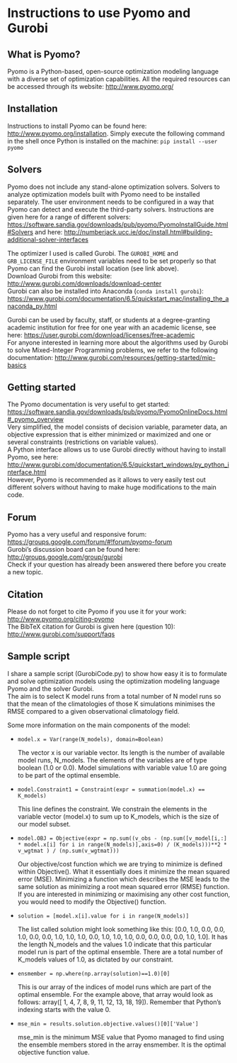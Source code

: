 # Instructions to use Pyomo and Gurobi
## What is Pyomo?
Pyomo is a Python-based, open-source optimization modeling language with a diverse set of optimization capabilities. All the required resources can be accessed through its website: <http://www.pyomo.org/>

## Installation
Instructions to install Pyomo can be found here: <http://www.pyomo.org/installation>. Simply execute the following command in the shell once Python is installed on the machine:
`pip install --user pyomo`

## Solvers
Pyomo does not include any stand-alone optimization solvers. Solvers to analyze optimization models built with Pyomo need to be installed separately. The user environment needs to be configured in a way that Pyomo can detect and execute the third-party solvers. Instructions are given here for a range of different solvers: <https://software.sandia.gov/downloads/pub/pyomo/PyomoInstallGuide.html#Solvers>
and here: <http://numberjack.ucc.ie/doc/install.html#building-additional-solver-interfaces>

The optimizer I used is called Gurobi. The `GUROBI_HOME` and `GRB_LICENSE_FILE` environment variables need to be set properly so that Pyomo can find the Gurobi install location (see link above).   
Download Gurobi from this website: <http://www.gurobi.com/downloads/download-center>  
Gurobi can also be installed into Anaconda (`conda install gurobi`): <https://www.gurobi.com/documentation/6.5/quickstart_mac/installing_the_anaconda_py.html>

Gurobi can be used by faculty, staff, or students at a degree-granting academic institution for free for one year with an academic license, see here: <https://user.gurobi.com/download/licenses/free-academic>  
For anyone interested in learning more about the algorithms used by Gurobi to solve Mixed-Integer Programming problems, we refer to the following documentation: <http://www.gurobi.com/resources/getting-started/mip-basics>

## Getting started
The Pyomo documentation is very useful to get started: <https://software.sandia.gov/downloads/pub/pyomo/PyomoOnlineDocs.html#_pyomo_overview>  
Very simplified, the model consists of decision variable, parameter data, an objective expression that is either minimized or maximized and one or several constraints (restrictions on variable values).  
A Python interface allows us to use Gurobi directly without having to install Pyomo, see here: <http://www.gurobi.com/documentation/6.5/quickstart_windows/py_python_interface.html>  
However, Pyomo is recommended as it allows to very easily test out different solvers without having to make huge modifications to the main code.

## Forum
Pyomo has a very useful and responsive forum: <https://groups.google.com/forum/#!forum/pyomo-forum>  
Gurobi’s discussion board can be found here: <http://groups.google.com/group/gurobi>  
Check if your question has already been answered there before you create a new topic.

## Citation
Please do not forget to cite Pyomo if you use it for your work: <http://www.pyomo.org/citing-pyomo>  
The BibTeX citation for Gurobi is given here (question 10): <http://www.gurobi.com/support/faqs>

## Sample script
I share a sample script (GurobiCode.py) to show how easy it is to formulate and solve optimization models using the optimization modeling language Pyomo and the solver Gurobi.  
The aim is to select K model runs from a total number of N model runs so that the mean of the climatologies of those K simulations minimises the RMSE compared to a given observational climatology field.

Some more information on the main components of the model:

* `model.x = Var(range(N_models), domain=Boolean)`

   The vector x is our variable vector. Its length is the number of available model runs, N_models. The elements of the variables are of type boolean (1.0 or 0.0). Model simulations with variable value 1.0 are going to be part of the optimal ensemble.

* `model.Constraint1 = Constraint(expr = summation(model.x) == K_models)`

   This line defines the constraint. We constrain the elements in the variable vector (model.x) to sum up to K_models, which is the size of our model subset.

* `model.OBJ = Objective(expr = np.sum((v_obs - (np.sum([v_model[i,:] * model.x[i] for i in range(N_models)],axis=0) / (K_models)))**2 * v_wgtmat ) / (np.sum(v_wgtmat)))`

   Our objective/cost function which we are trying to minimize is defined within Objective(). What it essentially does it minimize the mean squared error (MSE). Minimizing a function which describes the MSE leads to the same solution as minimizing a root mean squared error (RMSE) function. If you are interested in minimizing or maximising any other cost function, you would need to modify the Objective() function.

* `solution = [model.x[i].value for i in range(N_models)]`

   The list called solution might look something like this: [0.0, 1.0, 0.0, 0.0, 1.0, 0.0, 0.0, 1.0, 1.0, 1.0, 0.0, 1.0, 1.0, 1.0, 0.0, 0.0, 0.0, 0.0, 1.0, 1.0]. It has the length N_models and the values 1.0 indicate that this particular model run is part of the optimal ensemble. There are a total number of K_models values of 1.0, as dictated by our constraint.

* `ensmember = np.where(np.array(solution)==1.0)[0]`

   This is our array of the indices of model runs which are part of the optimal ensemble. For the example 	above, that array would look as follows: array([ 1,  4,  7,  8,  9, 11, 12, 13, 18, 19]). Remember that Python’s indexing starts with the value 0.

* `mse_min = results.solution.objective.values()[0]['Value']`

   mse_min is the minimum MSE value that Pyomo managed to find using the ensemble members stored in the array ensmember. It is the optimal objective function value.

